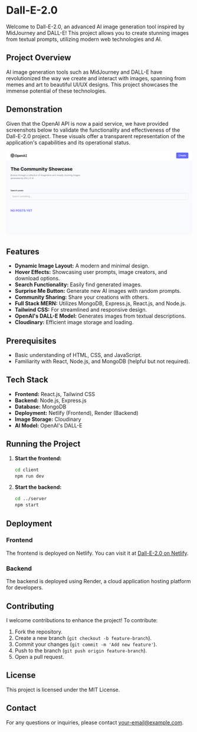 # Dall-E-2.0

Welcome to Dall-E-2.0, an advanced AI image generation tool inspired by MidJourney and DALL-E! This project allows you to create stunning images from textual prompts, utilizing modern web technologies and AI.

## Project Overview

AI image generation tools such as MidJourney and DALL-E have revolutionized the way we create and interact with images, spanning from memes and art to beautiful UI/UX designs. This project showcases the immense potential of these technologies.

## Demonstration

Given that the OpenAI API is now a paid service, we have provided screenshots below to validate the functionality and effectiveness of the Dall-E-2.0 project. These visuals offer a transparent representation of the application's capabilities and its operational status.

![Project Banner](https://raw.githubusercontent.com/Anushkatech5/Dall-E-2.0/master/Interface.png)

## Features

- **Dynamic Image Layout:** A modern and minimal design.
- **Hover Effects:** Showcasing user prompts, image creators, and download options.
- **Search Functionality:** Easily find generated images.
- **Surprise Me Button:** Generate new AI images with random prompts.
- **Community Sharing:** Share your creations with others.
- **Full Stack MERN:** Utilizes MongoDB, Express.js, React.js, and Node.js.
- **Tailwind CSS:** For streamlined and responsive design.
- **OpenAI's DALL-E Model:** Generates images from textual descriptions.
- **Cloudinary:** Efficient image storage and loading.

## Prerequisites

- Basic understanding of HTML, CSS, and JavaScript.
- Familiarity with React, Node.js, and MongoDB (helpful but not required).

## Tech Stack

- **Frontend:** React.js, Tailwind CSS
- **Backend:** Node.js, Express.js
- **Database:** MongoDB
- **Deployment:** Netlify (Frontend), Render (Backend)
- **Image Storage:** Cloudinary
- **AI Model:** OpenAI's DALL-E

## Running the Project

1. **Start the frontend:**
   ```bash
   cd client
   npm run dev
   ```

2. **Start the backend:**
   ```bash
   cd ../server
   npm start
   ```

## Deployment

### Frontend

The frontend is deployed on Netlify. You can visit it at [Dall-E-2.0 on Netlify](https://dall-e-version2.netlify.app/).

### Backend

The backend is deployed using Render, a cloud application hosting platform for developers.

## Contributing

I welcome contributions to enhance the project! To contribute:

1. Fork the repository.
2. Create a new branch (`git checkout -b feature-branch`).
3. Commit your changes (`git commit -m 'Add new feature'`).
4. Push to the branch (`git push origin feature-branch`).
5. Open a pull request.

## License

This project is licensed under the MIT License.

## Contact

For any questions or inquiries, please contact [your-email@example.com](mailto:guptaanushka024@gmail.com).
